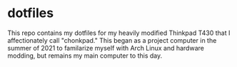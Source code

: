 # dotfiles
This repo contains my dotfiles for my heavily modified Thinkpad T430 that I affectionately call "chonkpad." This began as a project computer in the summer of 2021 to familarize myself with Arch Linux and hardware modding, but remains my main computer to this day.